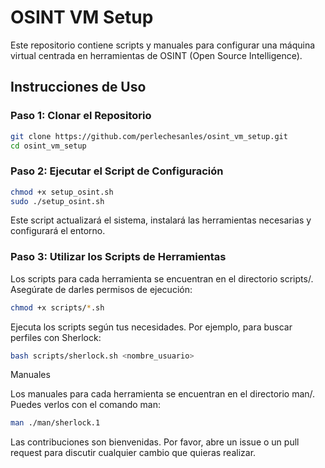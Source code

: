 # OSINT VM Setup

Este repositorio contiene scripts y manuales para configurar una máquina virtual centrada en herramientas de OSINT (Open Source Intelligence).

## Instrucciones de Uso

### Paso 1: Clonar el Repositorio

```bash
git clone https://github.com/perlechesanles/osint_vm_setup.git
cd osint_vm_setup
```
### Paso 2: Ejecutar el Script de Configuración
```bash
chmod +x setup_osint.sh
sudo ./setup_osint.sh
```

Este script actualizará el sistema, instalará las herramientas necesarias y configurará el entorno.

### Paso 3: Utilizar los Scripts de Herramientas

Los scripts para cada herramienta se encuentran en el directorio scripts/. Asegúrate de darles permisos de ejecución:
```bash
chmod +x scripts/*.sh
```

Ejecuta los scripts según tus necesidades. Por ejemplo, para buscar perfiles con Sherlock:

```bash
bash scripts/sherlock.sh <nombre_usuario>
```
Manuales

Los manuales para cada herramienta se encuentran en el directorio man/. Puedes verlos con el comando man:

```bash
man ./man/sherlock.1
```
Las contribuciones son bienvenidas. Por favor, abre un issue o un pull request para discutir cualquier cambio que quieras realizar.

